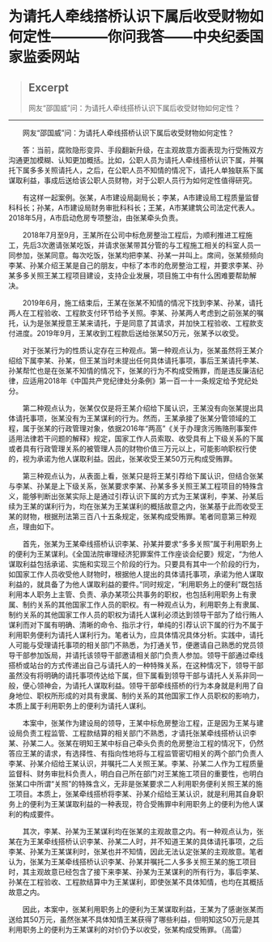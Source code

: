 
# 为请托人牵线搭桥认识下属后收受财物如何定性————你问我答——中央纪委国家监委网站

> ## Excerpt
> 网友“邵国威”问：为请托人牵线搭桥认识下属后收受财物如何定性？

---
　　网友“邵国威”问：为请托人牵线搭桥认识下属后收受财物如何定性？

　　答：当前，腐败隐形变异、手段翻新升级，在主观故意方面表现为行受贿双方沟通更加模糊、认知更加概括。比如，公职人员为请托人牵线搭桥认识下属，并嘱托下属多多关照请托人，之后，在公职人员不知情的情况下，请托人单独联系下属谋取利益，事成后送给该公职人员财物，对于公职人员行为如何定性值得研究。

　　有这样一起案例。张某，A市建设局副局长；李某，A市建设局工程质量监督科科长；孙某，A市建设局财务审批科科长；王某，A市某建筑公司法定代表人。2018年5月，A市启动危房专项整治，由张某牵头负责。

　　2018年7月至9月，王某所在公司中标危房整治工程后，为顺利推进工程施工，先后3次邀请张某吃饭，并请求张某带其分管的与工程施工相关的科室人员一同参加，张某同意。每次吃饭，张某均把李某、孙某一并叫上。席间，张某频频向李某、孙某介绍王某是自己的朋友，中标了本市的危房整治工程，并要求李某、孙某多多关照王某工程项目建设，支持企业发展，项目施工中有什么困难要帮助解决。

　　2019年6月，施工结束后，王某在张某不知情的情况下找到李某、孙某，请托两人在工程验收、工程款支付环节给予关照。李某、孙某两人考虑到之前张某的嘱托，认为是张某授意王某来请托，于是同意了其请求，并加快工程验收、工程款支付进度。2019年9月，王某收到工程款后送给张某50万元，张某予以收受。

　　对于张某行为的性质认定存在三种观点。第一种观点认为，张某虽然将王某介绍给下属李某、孙某，但王某当时未提出任何具体请托事项，事后王某请托李某、孙某帮忙也是在张某不知情的情况下，张某的行为不构成受贿罪，而是违反廉洁纪律，应适用2018年《中国共产党纪律处分条例》第一百一十一条规定给予党纪处分。

　　第二种观点认为，张某仅仅是将王某介绍给下属认识，王某没有向张某提出具体请托事项，张某没有为王某谋利的行为。然而，王某承接了张某分管领域的工程，属于张某的行政管理对象，依据2016年“两高”《关于办理贪污贿赂刑事案件适用法律若干问题的解释》规定，国家工作人员索取、收受具有上下级关系的下属或者具有行政管理关系的被管理人员的财物价值三万元以上，可能影响职权行使的，视为承诺为他人谋取利益。因此，张某收受王某50万元构成受贿罪。

　　第三种观点认为，从表面上看，张某只是将王某引荐给下属认识，但结合张某与李某、孙某是上下级关系，张某要求李某、孙某多多关照王某工程项目的特殊含义，能够判断出张某实际上是通过引荐认识下属的方式为王某谋利，李某、孙某后续为王某的谋利行为，均在张某为王某谋利的概括故意之内，张某基于此而收受王某的财物，根据刑法第三百八十五条规定，张某构成受贿罪。笔者同意第三种观点，理由如下。

　　首先，张某为王某牵线搭桥认识李某、孙某并要求“多多关照”属于利用职务上的便利为王某谋利。《全国法院审理经济犯罪案件工作座谈会纪要》规定，“为他人谋取利益包括承诺、实施和实现三个阶段的行为。只要具有其中一个阶段的行为，如国家工作人员收受他人财物时，根据他人提出的具体请托事项，承诺为他人谋取利益的，就具备了为他人谋取利益的要件。”同时规定，“利用职务上的便利”既包括利用本人职务上主管、负责、承办某项公共事务的职权，也包括利用职务上有隶属、制约关系的其他国家工作人员的职权。有一种观点认为，利用职务上有隶属、制约关系的其他国家工作人员的职权为请托人谋利必须达到领导干部为了给行贿人谋利而对下属有明确、清晰的命令、指示才行，单纯的引荐认识下属的行为不属于利用职务便利为请托人谋利行为。笔者认为，应具体情况具体分析。实践中，请托人可能与受理请托事项的相关部门不熟悉，为打通关节，便邀请自己熟悉的党员领导干部参加饭局，并请托该领导干部邀请相关部门负责人参加。领导干部通过牵线搭桥或站台的方式传递出自己与请托人的一种特殊关系，在这种情况下，领导干部虽然没有将明确的请托事项传达给下属，但下属看到领导干部与请托人关系非同一般，便心领神会，为请托人谋取利益。领导干部牵线搭桥的行为本身就是利用了自身地位、职权所形成的对具有隶属、制约关系的其他国家工作人员职权的影响力，本质上属于利用职务上的便利为请托人谋利。

　　本案中，张某作为建设局的领导，王某中标危房整治工程，正是因为王某与建设局负责工程监管、工程款结算的相关部门不熟悉，才请托张某牵线搭桥认识李某、孙某二人。张某在明知王某中标自己牵头负责的危房整治工程的情况下，仍然答应王某的请求，有选择性、有指向性地将与工程监管密切相关的两个部门负责人李某、孙某介绍给王某认识，并嘱托二人关照王某。李某、孙某二人作为工程质量监督科、财务审批科负责人，明白自己所在部门对王某施工项目的重要性，也明白张某口中所谓“关照”的特殊含义，无非是张某要求二人利用职务便利关照王某的施工项目。本质上，张某牵线搭桥将李某、孙某介绍给王某认识，就是利用其自身职务上的便利为王某谋取利益的一种表现，符合受贿罪中利用职务上的便利为他人谋利的构成要件。

　　其次，李某、孙某为王某谋利均在张某的主观故意之内。有一种观点认为，张某在为王某牵线搭桥认识李某、孙某二人时，并不知道王某的具体请托事项，之后李某、孙某为王某谋利时，张某也并不知情，因此无法认定张某的主观故意。笔者认为，张某为王某牵线搭桥认识李某、孙某并嘱托二人多多关照王某的施工项目时，其主观故意已经包含了接下来李某、孙某为王某谋利的所有行为，事后李某、孙某在工程验收、工程款结算中为王某谋利，即使张某不具体知情，也均在其概括故意之内。

　　因此，本案中，张某利用职务上的便利为王某谋取利益，王某为了感谢张某而送给其50万元，虽然张某不具体知情王某获得了哪些利益，但明知这50万元是其利用职务上的便利为王某谋利的对价仍予以收受，张某构成受贿罪。（高雷）
